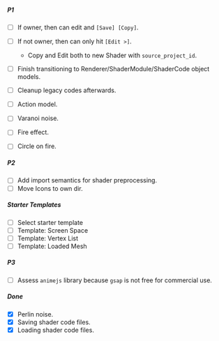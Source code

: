 ##### P1

- [ ] If owner, then can edit and `[Save] [Copy]`.
- [ ] If not owner, then can only hit `[Edit >]`.

  - Copy and Edit both to new Shader with `source_project_id`.

- [ ] Finish transitioning to Renderer/ShaderModule/ShaderCode object models.
- [ ] Cleanup legacy codes afterwards.
- [ ] Action model.
- [ ] Varanoi noise.
- [ ] Fire effect.
- [ ] Circle on fire.

##### P2

- [ ] Add import semantics for shader preprocessing.
- [ ] Move Icons to own dir.

##### Starter Templates

- [ ] Select starter template
- [ ] Template: Screen Space
- [ ] Template: Vertex List
- [ ] Template: Loaded Mesh

##### P3

- [ ] Assess `animejs` library because `gsap` is not free for commercial use.

##### Done

- [x] Perlin noise.
- [x] Saving shader code files.
- [x] Loading shader code files.
